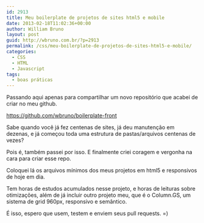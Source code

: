 ```yaml
---
id: 2913
title: Meu boilerplate de projetos de sites html5 e mobile
date: 2013-02-18T11:02:36+00:00
author: William Bruno
layout: post
guid: http://wbruno.com.br/?p=2913
permalink: /css/meu-boilerplate-de-projetos-de-sites-html5-e-mobile/
categories:
  - CSS
  - HTML
  - Javascript
tags:
  - boas práticas
---
```

Passando aqui apenas para compartilhar um novo repositório que acabei de criar no meu github.

<https://github.com/wbruno/boilerplate-front>

Sabe quando você já fez centenas de sites, já deu manutenção em dezenas, e já começou toda uma estrutura de pastas/arquivos centenas de vezes?

Pois é, também passei por isso. E finalmente criei coragem e vergonha na cara para criar esse repo.
  
Coloquei lá os arquivos mínimos dos meus projetos em html5 e responsivos de hoje em dia.

Tem horas de estudos acumulados nesse projeto, e horas de leituras sobre otimizações, além de já incluir outro projeto meu, que é o Column.GS, um sistema de grid 960px, responsivo e semântico.

É isso, espero que usem, testem e enviem seus pull requests. =)